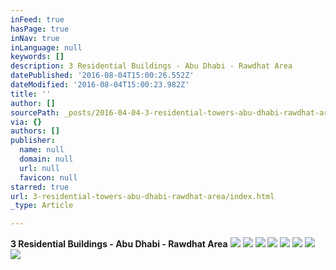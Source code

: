 ```yaml
---
inFeed: true
hasPage: true
inNav: true
inLanguage: null
keywords: []
description: 3 Residential Buildings - Abu Dhabi - Rawdhat Area
datePublished: '2016-08-04T15:00:26.552Z'
dateModified: '2016-08-04T15:00:23.982Z'
title: ''
author: []
sourcePath: _posts/2016-04-04-3-residential-towers-abu-dhabi-rawdhat-area.md
via: {}
authors: []
publisher:
  name: null
  domain: null
  url: null
  favicon: null
starred: true
url: 3-residential-towers-abu-dhabi-rawdhat-area/index.html
_type: Article

---
```

**3 Residential Buildings - Abu Dhabi - Rawdhat Area**
![](https://the-grid-user-content.s3-us-west-2.amazonaws.com/1d6ef53a-5364-41e0-a717-d6b8d94bf644.jpg)
![](https://the-grid-user-content.s3-us-west-2.amazonaws.com/35f6fbb0-b980-4b4e-a895-40f191239d29.jpg)
![](https://the-grid-user-content.s3-us-west-2.amazonaws.com/449980d0-9264-49e2-897d-55fdf2f6fa74.jpg)
![](https://the-grid-user-content.s3-us-west-2.amazonaws.com/21a4b7c1-3115-4ab8-a382-92d09f336842.jpg)
![](https://the-grid-user-content.s3-us-west-2.amazonaws.com/a815a4d3-13ec-4e63-abb7-a0cc81cea4f5.jpg)
![](https://the-grid-user-content.s3-us-west-2.amazonaws.com/ef48e054-76c2-4b07-a091-4cc094a86efa.jpg)
![](https://the-grid-user-content.s3-us-west-2.amazonaws.com/8a522dbc-4a5c-4b7c-a871-50ee8a36e74e.jpg)
![](https://the-grid-user-content.s3-us-west-2.amazonaws.com/3f5dc87a-906e-4331-b2e8-524d0633bc89.jpg)